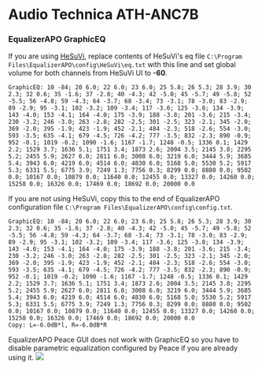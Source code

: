 # Audio Technica ATH-ANC7B
### EqualizerAPO GraphicEQ
If you are using [HeSuVi](https://sourceforge.net/projects/hesuvi/), replace contents of HeSuVi's eq file `C:\Program Files\EqualizerAPO\config\HeSuVi\eq.txt` with this line and set global volume for both channels from HeSuVi UI to **-60**.
```
GraphicEQ: 10 -84; 20 6.0; 22 6.0; 23 6.0; 25 5.8; 26 5.3; 28 3.9; 30 2.3; 32 0.6; 35 -1.6; 37 -2.8; 40 -4.3; 42 -5.0; 45 -5.7; 49 -5.8; 52 -5.5; 56 -4.8; 59 -4.3; 64 -3.7; 68 -3.4; 73 -3.1; 78 -3.0; 83 -2.9; 89 -2.9; 95 -3.1; 102 -3.2; 109 -3.4; 117 -3.6; 125 -3.8; 134 -3.9; 143 -4.0; 153 -4.1; 164 -4.0; 175 -3.9; 188 -3.8; 201 -3.6; 215 -3.4; 230 -3.2; 246 -3.0; 263 -2.8; 282 -2.5; 301 -2.5; 323 -2.1; 345 -2.0; 369 -2.0; 395 -1.9; 423 -1.9; 452 -2.1; 484 -2.3; 518 -2.6; 554 -3.0; 593 -3.5; 635 -4.1; 679 -4.5; 726 -4.2; 777 -3.5; 832 -2.3; 890 -0.9; 952 -0.1; 1019 -0.2; 1090 -1.6; 1167 -1.7; 1248 -0.5; 1336 0.1; 1429 2.2; 1529 3.7; 1636 5.1; 1751 3.4; 1873 2.6; 2004 3.5; 2145 3.8; 2295 5.2; 2455 5.9; 2627 6.0; 2811 6.0; 3008 6.0; 3219 6.0; 3444 5.9; 3685 5.4; 3943 6.0; 4219 6.0; 4514 6.0; 4830 6.0; 5168 5.0; 5530 5.2; 5917 5.3; 6331 5.5; 6775 3.9; 7249 1.3; 7756 0.3; 8299 0.0; 8880 0.0; 9502 0.0; 10167 0.0; 10879 0.0; 11640 0.0; 12455 0.0; 13327 0.0; 14260 0.0; 15258 0.0; 16326 0.0; 17469 0.0; 18692 0.0; 20000 0.0
```
If you are not using HeSuVi, copy this to the end of EqualizerAPO configuration file `C:\Program Files\EqualizerAPO\config\config.txt`.
```
GraphicEQ: 10 -84; 20 6.0; 22 6.0; 23 6.0; 25 5.8; 26 5.3; 28 3.9; 30 2.3; 32 0.6; 35 -1.6; 37 -2.8; 40 -4.3; 42 -5.0; 45 -5.7; 49 -5.8; 52 -5.5; 56 -4.8; 59 -4.3; 64 -3.7; 68 -3.4; 73 -3.1; 78 -3.0; 83 -2.9; 89 -2.9; 95 -3.1; 102 -3.2; 109 -3.4; 117 -3.6; 125 -3.8; 134 -3.9; 143 -4.0; 153 -4.1; 164 -4.0; 175 -3.9; 188 -3.8; 201 -3.6; 215 -3.4; 230 -3.2; 246 -3.0; 263 -2.8; 282 -2.5; 301 -2.5; 323 -2.1; 345 -2.0; 369 -2.0; 395 -1.9; 423 -1.9; 452 -2.1; 484 -2.3; 518 -2.6; 554 -3.0; 593 -3.5; 635 -4.1; 679 -4.5; 726 -4.2; 777 -3.5; 832 -2.3; 890 -0.9; 952 -0.1; 1019 -0.2; 1090 -1.6; 1167 -1.7; 1248 -0.5; 1336 0.1; 1429 2.2; 1529 3.7; 1636 5.1; 1751 3.4; 1873 2.6; 2004 3.5; 2145 3.8; 2295 5.2; 2455 5.9; 2627 6.0; 2811 6.0; 3008 6.0; 3219 6.0; 3444 5.9; 3685 5.4; 3943 6.0; 4219 6.0; 4514 6.0; 4830 6.0; 5168 5.0; 5530 5.2; 5917 5.3; 6331 5.5; 6775 3.9; 7249 1.3; 7756 0.3; 8299 0.0; 8880 0.0; 9502 0.0; 10167 0.0; 10879 0.0; 11640 0.0; 12455 0.0; 13327 0.0; 14260 0.0; 15258 0.0; 16326 0.0; 17469 0.0; 18692 0.0; 20000 0.0
Copy: L=-6.0dB*l, R=-6.0dB*R
```
EqualizerAPO Peace GUI does not work with GraphicEQ so you have to disable parametric equalization configured by Peace if you are already using it.
![](https://raw.githubusercontent.com/jaakkopasanen/AutoEq/master/results/Headphone.com/headphoncecom/onear/Audio%20Technica%20ATH-ANC7B/Audio%20Technica%20ATH-ANC7B.png)
